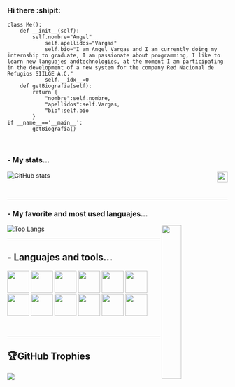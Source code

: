 ### Hi there :shipit:


```golang
class Me():
	def __init__(self):
		self.nombre="Angel"
        	self.apellidos="Vargas"
        	self.bio="I am Angel Vargas and I am currently doing my internship to graduate, I am passionate about programming, I like to learn new languajes andtechnologies, at the moment I am participating in the development of a new system for the company Red Nacional de Refugios SIILGE A.C."
        	self.__idx__=0
	def getBiografia(self):
		return {
		    "nombre":self.nombre,
		    "apellidos":self.Vargas,
		    "bio":self.bio
		}
if __name__=='__main__':
		getBiografia()

```

</br>


### - My stats...

<img align="right" src="https://github.com/TheDudeThatCode/TheDudeThatCode/blob/master/Assets/Earth.gif" width="24px">

![GitHub stats](https://github-readme-stats.vercel.app/api?username=AngelVargas2003&show_icons=true&theme=merko&border_color=67D242)

</br>

----

### - My favorite and most used languajes...

<img src="https://media.tenor.com/images/df8c44a1d20ab367fdcb21880985fd33/tenor.gif" align="right"  width="30%"/>

[![Top Langs](https://github-readme-stats.vercel.app/api/top-langs/?username=AngelVargas2003&show_icons=true&theme=merko&border_color=67D242)](https://github.com/anuraghazra/github-readme-stats)
<br/>

---

<h2> - Languajes and tools...</h2>
<p align="center">

<code><a href="https://laravel.com" target="_blank"><img height="50" src="https://cdn.worldvectorlogo.com/logos/laravel-2.svg"></a></code>
<code><a href="https://www.javascript.com/" target="_blank"><img height="50" src="https://upload.wikimedia.org/wikipedia/commons/6/6a/JavaScript-logo.png"></a></code>
<code><a href="https://vuejs.org/" target="_blank"><img height="50" src="https://upload.wikimedia.org/wikipedia/commons/9/95/Vue.js_Logo_2.svg"></a></code>
<code><a href="https://www.python.org" target="_blank"><img height="50" src="https://upload.wikimedia.org/wikipedia/commons/thumb/c/c3/Python-logo-notext.svg/2048px-Python-logo-notext.svg.png"></a></code>
 <code><a href="https://www.typescriptlang.org" target="_blank"><img height="50" src="https://upload.wikimedia.org/wikipedia/commons/thumb/4/4c/Typescript_logo_2020.svg/1024px-Typescript_logo_2020.svg.png"></a></code>
 <code><a href="https://docs.microsoft.com/en-us/dotnet/csharp/" target="_blank"><img height="50" src="https://seeklogo.com/images/C/c-sharp-c-logo-02F17714BA-seeklogo.com.png"></a></code>
 <code><a  target="_blank"><img height="50" src="https://blog.irontec.com/wp-content/uploads/2016/01/mysql-logo.png"></a></code>
 <code><a href="https://developer.mozilla.org/es/docs/Web/HTML" target="_blank"><img height="50" src="https://cdn-icons-png.flaticon.com/512/174/174854.png"></a></code>
 <code><a href="https://developer.mozilla.org/es/docs/Web/CSS" target="_blank"><img height="50" src="https://cdn-icons-png.flaticon.com/512/732/732190.png?w=360"></a></code>
 <code><a href="https://adonisjs.com" target="_blank"><img height="50" src="https://camo.githubusercontent.com/076aacc894daf3d9065f7d5bd1d7e8a3d0511668576cd66afddd0ce4af524eaa/68747470733a2f2f692e696d6775722e636f6d2f32774764454a4e2e706e67"></a></code>
 <code><a href="https://angular.io" target="_blank"><img height="50" src="https://upload.wikimedia.org/wikipedia/commons/thumb/c/cf/Angular_full_color_logo.svg/2048px-Angular_full_color_logo.svg.png"></a></code>
 <code><a href="https://developer.android.com/docs" target="_blank"><img height="50" src="https://1000marcas.net/wp-content/uploads/2020/01/Logo-Android.png"></a></code>
</p>

</br>

---

## 🏆GitHub Trophies
![](https://github-profile-trophy.vercel.app/?username=AngelVargas2003&theme=dracula&no-frame=false&no-bg=false&margin-w=4&border_color=67D242)

